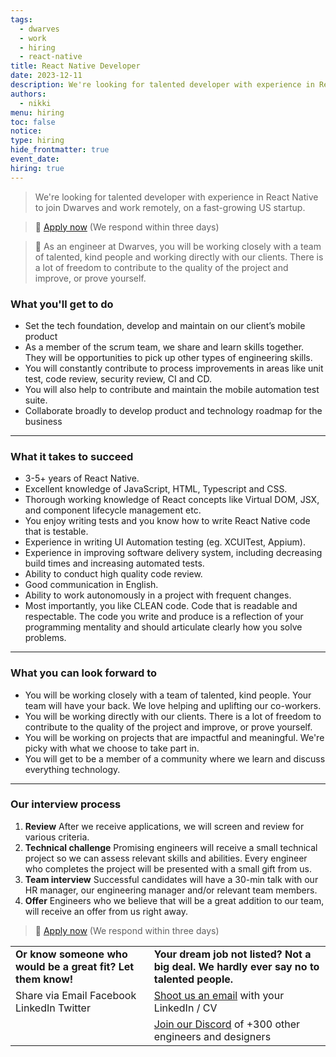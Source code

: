 ```yaml
---
tags:
  - dwarves
  - work
  - hiring
  - react-native
title: React Native Developer
date: 2023-12-11
description: We're looking for talented developer with experience in React Native to join Dwarves and work remotely, on a fast-growing US startup.
authors:
  - nikki
menu: hiring
toc: false
notice: 
type: hiring
hide_frontmatter: true
event_date: 
hiring: true
---
```

> We're looking for talented developer with experience in React Native to join Dwarves and work remotely, on a fast-growing US startup.

> 🤘 [Apply now](https://form.typeform.com/to/ZBfyiqMM) (We respond within three days)

> 🤝 As an engineer at Dwarves, you will be working closely with a team of talented, kind people and working directly with our clients. There is a lot of freedom to contribute to the quality of the project and improve, or prove yourself.


### What you'll get to do

- Set the tech foundation, develop and maintain on our client’s mobile product
- As a member of the scrum team, we share and learn skills together. They will be opportunities to pick up other types of engineering skills.
- You will constantly contribute to process improvements in areas like unit test, code review, security review, CI and CD.
- You will also help to contribute and maintain the mobile automation test suite.
- Collaborate broadly to develop product and technology roadmap for the business

---

### What it takes to succeed

- 3-5+ years of React Native.
- Excellent knowledge of JavaScript, HTML, Typescript and CSS.
- Thorough working knowledge of React concepts like Virtual DOM, JSX, and component lifecycle management etc.
- You enjoy writing tests and you know how to write React Native code that is testable.
- Experience in writing UI Automation testing (eg. XCUITest, Appium).
- Experience in improving software delivery system, including decreasing build times and increasing automated tests.
- Ability to conduct high quality code review.
- Good communication in English.
- Ability to work autonomously in a project with frequent changes.
- Most importantly, you like CLEAN code. Code that is readable and respectable. The code you write and produce is a reflection of your programming mentality and should articulate clearly how you solve problems.

---

### What you can look forward to

- You will be working closely with a team of talented, kind people. Your team will have your back. We love helping and uplifting our co-workers.
- You will be working directly with our clients. There is a lot of freedom to contribute to the quality of the project and improve, or prove yourself.
- You will be working on projects that are impactful and meaningful. We're picky with what we choose to take part in.
- You will get to be a member of a community where we learn and discuss everything technology.

---

### Our interview process

1. **Review** After we receive applications, we will screen and review for various criteria.
2. **Technical challenge** Promising engineers will receive a small technical project so we can assess relevant skills and abilities. Every engineer who completes the project will be presented with a small gift from us.
3. **Team interview** Successful candidates will have a 30-min talk with our HR manager, our engineering manager and/or relevant team members.
4. **Offer** Engineers who we believe that will be a great addition to our team, will receive an offer from us right away.

> 🤘 [Apply now](https://form.typeform.com/to/ZBfyiqMM) (We respond within three days)

|                                                              |                                                                                         |
| ------------------------------------------------------------ | --------------------------------------------------------------------------------------- |
| **Or know someone who would be a great fit? Let them know!** | **Your dream job not listed? Not a big deal. We hardly ever say no to talented people.**    |
| Share via Email Facebook LinkedIn Twitter                    | [Shoot us an email](mailto:spawn@dwarvesv.com) with your LinkedIn / CV                  |
|                                                              | [Join our Discord](https://discord.gg/S9nDzc4yE9) of +300 other engineers and designers | 
